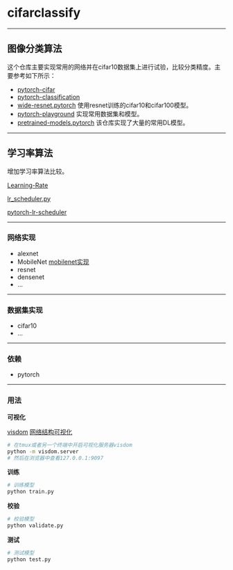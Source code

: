 # cifarclassify

---
## 图像分类算法
这个仓库主要实现常用的网络并在cifar10数据集上进行试验，比较分类精度。主要参考如下所示：
- [pytorch-cifar](https://github.com/kuangliu/pytorch-cifar)
- [pytorch-classification](https://github.com/bearpaw/pytorch-classification)
- [wide-resnet.pytorch](https://github.com/meliketoy/wide-resnet.pytorch) 使用resnet训练的cifar10和cifar100模型。
- [pytorch-playground](https://github.com/aaron-xichen/pytorch-playground) 实现常用数据集和模型。
- [pretrained-models.pytorch](https://github.com/Cadene/pretrained-models.pytorch) 该仓库实现了大量的常用DL模型。

---
## 学习率算法
增加学习率算法比较。

[Learning-Rate](https://github.com/nathanhubens/Learning-Rate)

[lr_scheduler.py](https://github.com/pytorch/pytorch/blob/master/torch/optim/lr_scheduler.py)

[pytorch-lr-scheduler](https://github.com/Jiaming-Liu/pytorch-lr-scheduler)

---
### 网络实现
- alexnet
- MobileNet [mobilenet实现](doc/mobilenet_implement.md)
- resnet
- densenet
- ...

---
### 数据集实现
- cifar10
- ...

---
### 依赖
- pytorch

---
### 用法

**可视化**

[visdom](https://github.com/facebookresearch/visdom)
[网络结构可视化](doc/pytorch_net_visual.md)


```bash
# 在tmux或者另一个终端中开启可视化服务器visdom
python -m visdom.server
# 然后在浏览器中查看127.0.0.1:9097
```

**训练**
```bash
# 训练模型
python train.py
```

**校验**
```bash
# 校验模型
python validate.py
```

**测试**
```bash
# 测试模型
python test.py
```
